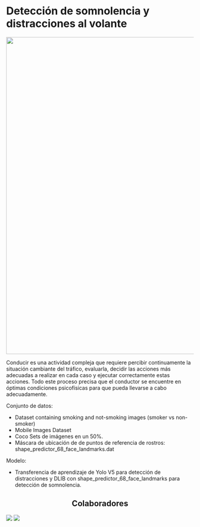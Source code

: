 # Detección de somnolencia y distracciones al volante


<div align="center">
<p>
   <a align="left" href="https://saturdays.ai/latam-online/" target="_blank">
   <img width="850" src="https://i.postimg.cc/4318WNvS/Equipo-Azul-png.jpg"></a>
</p>
</div>


Conducir es una actividad compleja que requiere percibir continuamente la situación cambiante del tráfico, evaluarla, decidir las acciones más adecuadas a realizar en cada caso y ejecutar correctamente estas acciones. Todo este proceso precisa que el conductor se encuentre en óptimas condiciones psicofísicas para que pueda llevarse a cabo adecuadamente.

Conjunto de datos:
- Dataset containing smoking and not-smoking images (smoker vs non-smoker)
- Mobile Images Dataset
- Coco Sets de imágenes en un 50%.
- Máscara de ubicación de de puntos de referencia de rostros: shape_predictor_68_face_landmarks.dat

Modelo: 
- Transferencia de aprendizaje de Yolo V5 para detección de distracciones y DLIB con shape_predictor_68_face_landmarks para detección de somnolencia.


## <div align="center">Colaboradores</div>

<a href="https://github.com/AzulTeam/GuardIAn/graphs/contributors"><img src="https://github.com/AzulTeam/GuardIAn/contributors" /></a>
<a href="https://github.com/AzulTeam/GuardIAn/graphs/contributors"><img src="https://opencollective.com/AzulTeam/GuardIAn/contributors.svg?width=990" /></a>
